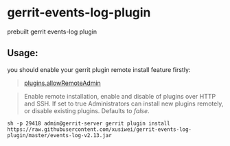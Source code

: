 # gerrit-events-log-plugin
prebuilt gerrit events-log plugin

Usage:
------------


you should enable your gerrit plugin remote install feature firstly:

> [plugins.allowRemoteAdmin](https://gerrit-review.googlesource.com/Documentation/config-gerrit.html#plugins.allowRemoteAdmin)

> Enable remote installation, enable and disable of plugins over HTTP and SSH.
> If set to true Administrators can install new plugins remotely, or disable existing plugins.
> Defaults to *false*.


```
sh -p 29418 admin@gerrit-server gerrit plugin install https://raw.githubusercontent.com/xusiwei/gerrit-events-log-plugin/master/events-log-v2.13.jar
```
